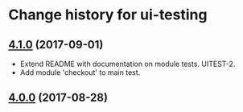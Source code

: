 # Change history for ui-testing

## [4.1.0](https://github.com/folio-org/ui-testing/tree/v4.0.0) (2017-09-01)

* Extend README with documentation on module tests. UITEST-2.
* Add module 'checkout' to main test.

## [4.0.0](https://github.com/folio-org/ui-testing/tree/v4.0.0) (2017-08-28)
